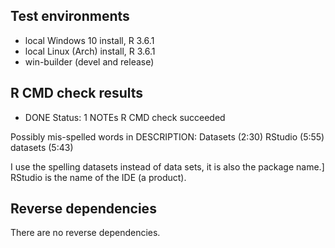 ## Test environments
* local Windows 10 install, R 3.6.1
* local Linux (Arch) install, R 3.6.1
* win-builder (devel and release)

## R CMD check results

* DONE
Status: 1 NOTEs
R CMD check succeeded

Possibly mis-spelled words in DESCRIPTION:
  Datasets (2:30)
  RStudio (5:55)
  datasets (5:43)
  
I use the spelling datasets instead of data sets, it is also the package name.]
RStudio is the name of the IDE (a product).

## Reverse dependencies

There are no reverse dependencies.
